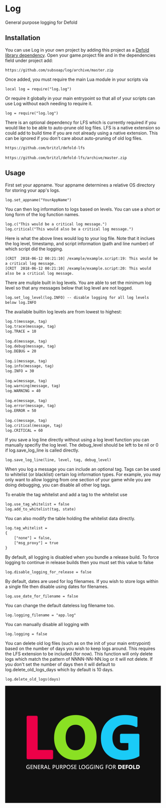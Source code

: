 # Log
General purpose logging for Defold

## Installation
You can use Log in your own project by adding this project as a [Defold library dependency](http://www.defold.com/manuals/libraries/). Open your game.project file and in the dependencies field under project add:

	https://github.com/subsoap/log/archive/master.zip
  
Once added, you must require the main Lua module in your scripts via

```
local log = require("log.log")
```

Or require it globally in your main entrypoint so that all of your scripts can use Log without each needing to require it.

```
log = require("log.log")
```

There is an optional dependency for LFS which is currently required if you would like to be able to auto-prune old log files. LFS is a native extension so could add to build time if you are not already using a native extension. This can be ignored if you don't care about auto-pruning of old log files.

	https://github.com/britzl/defold-lfs

	https://github.com/britzl/defold-lfs/archive/master.zip

## Usage

First set your appname. Your appname determines a relative OS directory for storing your app's logs.

```
log.set_appname("YourAppName")
```

You can then log information to logs based on levels. You can use a short or long form of the log function names.

```
log.c("This would be a critical log message.")
log.critical("This would also be a critical log message.")
```

Here is what the above lines would log to your log file. Note that it inclues the log level, timestamp, and script information (path and line number) of which script did the logging.

```
[CRIT  2018-06-12 00:21:10] /example/example.script:19: This would be a critical log message.
[CRIT  2018-06-12 00:21:10] /example/example.script:20: This would also be a critical log message.
```

There are muliple built in log levels. You are able to set the minimum log level so that any messages below that log level are not logged.

```
log.set_log_level(log.INFO) -- disable logging for all log levels below log.INFO
```

The available builtin log levels are from lowest to highest:

```
log.t(message, tag)
log.trace(message, tag)
log.TRACE = 10

log.d(message, tag)
log.debug(message, tag)
log.DEBUG = 20

log.i(message, tag)
log.info(message, tag)
log.INFO = 30

log.w(message, tag)
log.warning(message, tag)
log.WARNING = 40

log.e(message, tag)
log.error(message, tag)
log.ERROR = 50

log.c(message, tag)
log.critical(message, tag)
log.CRITICAL = 60
```

If you save a log line directly without using a log level function you can manually specifiy the log level. The debug_level should be left to be nil or 0 if log.save_log_line is called directly.

```
log.save_log_line(line, level, tag, debug_level)
```

When you log a message you can include an optional tag. Tags can be used to whitelist (or blacklist) certain log information types. For example, you may only want to allow logging from one section of your game while you are doing debugging, you can disable all other log tags.

To enable the tag whitelist and add a tag to the whitelist use

```
log.use_tag_whitelist = false
log.add_to_whitelist(tag, state)
```

You can also modify the table holding the whitelist data directly.

```
log.tag_whitelist = 
{
	["none"] = false,
	["msg_proxy"] = true
}
```

By default, all logging is disabled when you bundle a release build. To force logging to continue in release builds then you must set this value to false

```
log.disable_logging_for_release = false
```

By default, dates are used for log filenames. If you wish to store logs within a single file then disable using dates for filenames.

```
log.use_date_for_filename = false
```

You can change the default dateless log filename too.

```
log.logging_filename = "app.log"
```

You can manually disable all logging with

```
log.logging = false
```

You can delete old log files (such as on the init of your main entrypoint) based on the number of days you wish to keep logs around. This requires the LFS extension to be included (for now). This function will only delete logs which match the pattern of NNNN-NN-NN.log or it will not delete. If you don't set the number of days then it will default to log.delete_old_logs_days which by default is 10 days.

```
log.delete_old_logs(days)
```

![Log](log_logo.png)